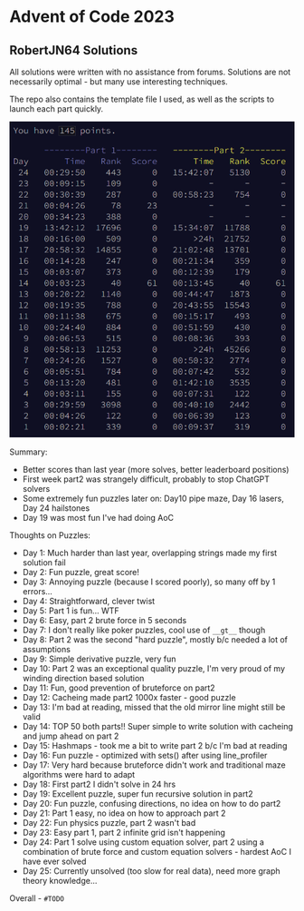 # Advent of Code 2023
## RobertJN64 Solutions

All solutions were written with no assistance from forums.
Solutions are not necessarily optimal - but many use interesting
techniques.

The repo also contains the template file I used, as well as the scripts
to launch each part quickly.

![TODO - leaderboard picture](leaderboard.png)

Summary:
 - Better scores than last year (more solves, better leaderboard positions)
 - First week part2 was strangely difficult, probably to stop ChatGPT solvers
 - Some extremely fun puzzles later on: Day10 pipe maze, Day 16 lasers, Day 24 hailstones
 - Day 19 was most fun I've had doing AoC

Thoughts on Puzzles:
 - Day 1: Much harder than last year, overlapping strings made my first solution fail
 - Day 2: Fun puzzle, great score!
 - Day 3: Annoying puzzle (because I scored poorly), so many off by 1 errors...
 - Day 4: Straightforward, clever twist
 - Day 5: Part 1 is fun... WTF
 - Day 6: Easy, part 2 brute force in 5 seconds
 - Day 7: I don't really like poker puzzles, cool use of `__gt__` though
 - Day 8: Part 2 was the second "hard puzzle", mostly b/c needed a lot of assumptions
 - Day 9: Simple derivative puzzle, very fun
 - Day 10: Part 2 was an exceptional quality puzzle, I'm very proud of my winding direction based solution
 - Day 11: Fun, good prevention of bruteforce on part2
 - Day 12: Cacheing made part2 1000x faster - good puzzle
 - Day 13: I'm bad at reading, missed that the old mirror line might still be valid
 - Day 14: TOP 50 both parts!! Super simple to write solution with cacheing and jump ahead on part 2
 - Day 15: Hashmaps - took me a bit to write part 2 b/c I'm bad at reading
 - Day 16: Fun puzzle - optimized with sets() after using line_profiler
 - Day 17: Very hard because bruteforce didn't work and traditional maze algorithms were hard to adapt
 - Day 18: First part2 I didn't solve in 24 hrs
 - Day 19: Excellent puzzle, super fun recursive solution in part2
 - Day 20: Fun puzzle, confusing directions, no idea on how to do part2
 - Day 21: Part 1 easy, no idea on how to approach part 2
 - Day 22: Fun physics puzzle, part 2 wasn't bad
 - Day 23: Easy part 1, part 2 infinite grid isn't happening
 - Day 24: Part 1 solve using custom equation solver, part 2 using a combination of brute force and custom equation solvers - hardest AoC I have ever solved
 - Day 25: Currently unsolved (too slow for real data), need more graph theory knowledge...

Overall - `#TODO`